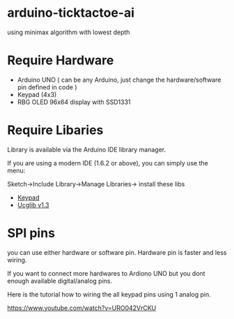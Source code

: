 # arduino-ticktactoe-ai
using minimax algorithm with lowest depth

# Require Hardware
  - Arduino UNO ( can be any Arduino, just change the hardware/software pin defined in code )
  - Keypad (4x3)
  - RBG OLED 96x64 display with SSD1331
# Require Libaries
Library is available via the Arduino IDE library manager.

If you are using a modern IDE (1.6.2 or above), you can simply use the menu:

Sketch->Include Library->Manage Libraries-> install these libs
- [Keypad](https://playground.arduino.cc/Code/Keypad)
- [Ucglib v1.3](https://github.com/olikraus/ucglib/wiki)

# SPI pins
you can use either hardware or software pin. Hardware pin is faster and less wiring.

If you want to connect more hardwares to Ardiono UNO but you dont enough available digital/analog pins.

Here is the tutorial how to wiring the all keypad pins using 1 analog pin.

https://www.youtube.com/watch?v=URO042VrCKU
